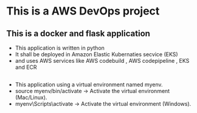 # This is a AWS DevOps project 

## This is a docker and flask application

- This application is written in python
- It shall be deployed in Amazon Elastic Kubernaties secvice (EKS)
- and uses AWS services like AWS codebuild , AWS codepipeline , EKS and ECR

## 

- This application using a virtual environment named myenv.
- source myenv/bin/activate → Activate the virtual environment (Mac/Linux).
- myenv\Scripts\activate → Activate the virtual environment (Windows).